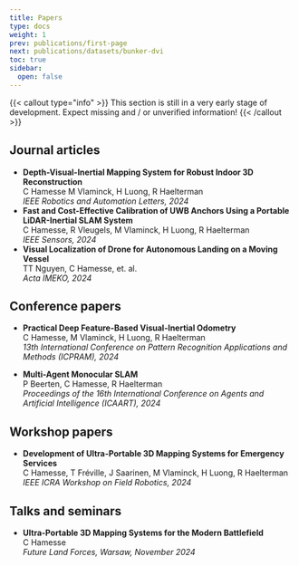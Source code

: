 ```yaml
---
title: Papers
type: docs
weight: 1
prev: publications/first-page
next: publications/datasets/bunker-dvi
toc: true
sidebar:
  open: false
---
```


{{< callout type="info" >}}
  This section is still in a very early stage of development. Expect missing and / or unverified information!
{{< /callout >}}


## Journal articles

- **Depth-Visual-Inertial Mapping System for Robust Indoor 3D Reconstruction**<br />
C Hamesse M Vlaminck, H Luong, R Haelterman<br />
*IEEE Robotics and Automation Letters, 2024* 
- **Fast and Cost-Effective Calibration of UWB Anchors Using a Portable LiDAR-Inertial SLAM System**<br />
C Hamesse, R Vleugels, M Vlaminck, H Luong, R Haelterman<br />
*IEEE Sensors, 2024* 
- **Visual Localization of Drone for Autonomous Landing on a Moving Vessel**<br/>
TT Nguyen, C Hamesse, et. al.<br />
*Acta IMEKO, 2024*


## Conference papers

- **Practical Deep Feature-Based Visual-Inertial Odometry**<br />
C Hamesse, M Vlaminck, H Luong, R Haelterman<br />
*13th International Conference on Pattern Recognition Applications and Methods (ICPRAM), 2024*

- **Multi-Agent Monocular SLAM**<br />
P Beerten, C Hamesse, R Haelterman<br />
*Proceedings of the 16th International Conference on Agents and Artificial Intelligence (ICAART), 2024*

## Workshop papers

- **Development of Ultra-Portable 3D Mapping Systems for Emergency Services**<br />
C Hamesse, T Fréville, J Saarinen, M Vlaminck, H Luong, R Haelterman<br />
*IEEE ICRA Workshop on Field Robotics, 2024*

## Talks and seminars


- **Ultra-Portable 3D Mapping Systems for the Modern Battlefield**<br />
C Hamesse<br />
*Future Land Forces, Warsaw, November 2024*
